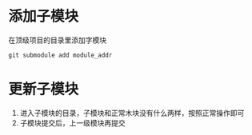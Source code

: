 # 添加子模块
在顶级项目的目录里添加字模块
```shell
git submodule add module_addr
```

# 更新子模块
1. 进入子模块的目录，子模块和正常木块没有什么两样，按照正常操作即可
2. 子模块提交后，上一级模块再提交
